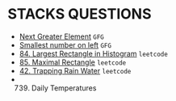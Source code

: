# STACKS QUESTIONS

* [Next Greater Element](https://github.com/anujvaghani0/DSA-Java/tree/master/src/Stacks/NextGreaterElement.java) `GFG`</br>
* [Smallest number on left](https://github.com/anujvaghani0/DSA-Java/tree/master/src/Stacks/leftSmaller.java) `GFG`</br>
* [84. Largest Rectangle in Histogram](https://github.com/anujvaghani0/DSA-Java/tree/master/src/Stacks/LargestRectangleInHistogram.java) `leetcode`</br>
* [85. Maximal Rectangle](https://github.com/anujvaghani0/DSA-Java/tree/master/src/Stacks/MaximalRectangle.java) `leetcode`</br>
* [42. Trapping Rain Water](https://github.com/anujvaghani0/DSA-Java/tree/master/src/Stacks/TrappingRainWater.java) `leetcode`</br>
* 739. Daily Temperatures